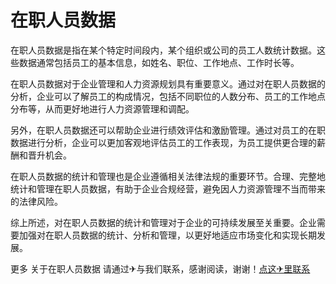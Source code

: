 # 在职人员数据

在职人员数据是指在某个特定时间段内，某个组织或公司的员工人数统计数据。这些数据通常包括员工的基本信息，如姓名、职位、工作地点、工作时长等。

在职人员数据对于企业管理和人力资源规划具有重要意义。通过对在职人员数据的分析，企业可以了解员工的构成情况，包括不同职位的人数分布、员工的工作地点分布等，从而更好地进行人力资源管理和调配。

另外，在职人员数据还可以帮助企业进行绩效评估和激励管理。通过对员工的在职数据进行分析，企业可以更加客观地评估员工的工作表现，为员工提供更合理的薪酬和晋升机会。

在职人员数据的统计和管理也是企业遵循相关法律法规的重要环节。合理、完整地统计和管理在职人员数据，有助于企业合规经营，避免因人力资源管理不当而带来的法律风险。

综上所述，对在职人员数据的统计和管理对于企业的可持续发展至关重要。企业需要加强对在职人员数据的统计、分析和管理，以更好地适应市场变化和实现长期发展。

更多 关于在职人员数据 请通过✈与我们联系，感谢阅读，谢谢！[点这✈里联系](https://ww.k02.cc)